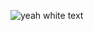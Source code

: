 ![yeah white text](https://cdn.discordapp.com/attachments/1129430276171382856/1292507574461140992/image.png?ex=67171abb&is=6715c93b&hm=8f4422040812aafcbb895ed8cba0c51bda3941502c1cf717373e3f1ec6f8789c&)
